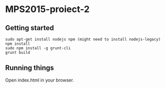 # MPS2015-proiect-2

## Getting started
```
sudo apt-get install nodejs npm (might need to install nodejs-legacy)
npm install
sudo npm install -g grunt-cli
grunt build
```

## Running things
Open index.html in your browser.
